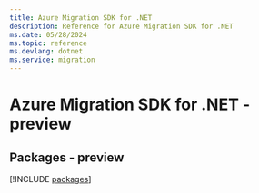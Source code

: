 ```yaml
---
title: Azure Migration SDK for .NET
description: Reference for Azure Migration SDK for .NET
ms.date: 05/28/2024
ms.topic: reference
ms.devlang: dotnet
ms.service: migration
---
```

# Azure Migration SDK for .NET - preview
## Packages - preview
[!INCLUDE [packages](migration-index.md)]